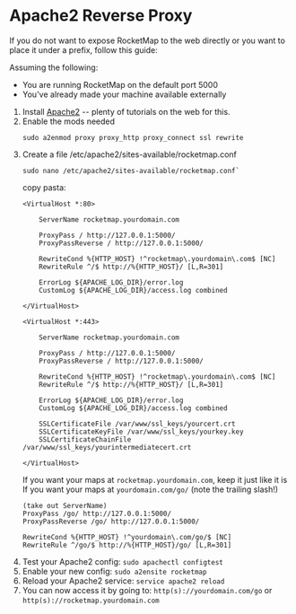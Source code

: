 # Apache2 Reverse Proxy

If you do not want to expose RocketMap to the web directly or you want to place it under a prefix, follow this guide:

Assuming the following:

 * You are running RocketMap on the default port 5000
 * You've already made your machine available externally

1. Install [Apache2](https://httpd.apache.org/docs/current/install.html) -- plenty of tutorials on the web for this.
2. Enable the mods needed
   ```
   sudo a2enmod proxy proxy_http proxy_connect ssl rewrite
   ```
3. Create a file /etc/apache2/sites-available/rocketmap.conf
   ```
   sudo nano /etc/apache2/sites-available/rocketmap.conf`
   ```
   copy pasta:
   ```
   <VirtualHost *:80>

       ServerName rocketmap.yourdomain.com

       ProxyPass / http://127.0.0.1:5000/
       ProxyPassReverse / http://127.0.0.1:5000/

       RewriteCond %{HTTP_HOST} !^rocketmap\.yourdomain\.com$ [NC]
       RewriteRule ^/$ http://%{HTTP_HOST}/ [L,R=301]

       ErrorLog ${APACHE_LOG_DIR}/error.log
       CustomLog ${APACHE_LOG_DIR}/access.log combined

   </VirtualHost>

   <VirtualHost *:443>

       ServerName rocketmap.yourdomain.com

       ProxyPass / http://127.0.0.1:5000/
       ProxyPassReverse / http://127.0.0.1:5000/

       RewriteCond %{HTTP_HOST} !^rocketmap\.yourdomain\.com$ [NC]
       RewriteRule ^/$ http://%{HTTP_HOST}/ [L,R=301]

       ErrorLog ${APACHE_LOG_DIR}/error.log
       CustomLog ${APACHE_LOG_DIR}/access.log combined

       SSLCertificateFile /var/www/ssl_keys/yourcert.crt
       SSLCertificateKeyFile /var/www/ssl_keys/yourkey.key
       SSLCertificateChainFile /var/www/ssl_keys/yourintermediatecert.crt

   </VirtualHost>
   ```
   If you want your maps at `rocketmap.yourdomain.com`, keep it just like it is
   If you want your maps at `yourdomain.com/go/` (note the trailing slash!)
   ```
   (take out ServerName)
   ProxyPass /go/ http://127.0.0.1:5000/
   ProxyPassReverse /go/ http://127.0.0.1:5000/

   RewriteCond %{HTTP_HOST} !^yourdomain\.com/go/$ [NC]
   RewriteRule ^/go/$ http://%{HTTP_HOST}/go/ [L,R=301]
   ```
4. Test your Apache2 config: `sudo apachectl configtest`
5. Enable your new config: `sudo a2ensite rocketmap`
6. Reload your Apache2 service: `service apache2 reload`
7. You can now access it by going to: `http(s)://yourdomain.com/go` or `http(s)://rocketmap.yourdomain.com`
